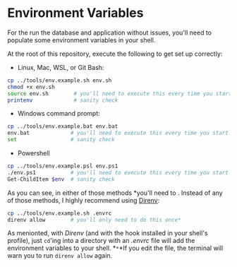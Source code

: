 # Environment Variables

For the run the database and application without issues, you'll need to populate some environment variables in your shell.  

At the root of this repository, execute the following to get set up correctly:

- Linux, Mac, WSL, or Git Bash:

```bash
cp ../tools/env.example.sh env.sh
chmod +x env.sh  
source env.sh        # you'll need to execute this every time you start the terminal
printenv             # sanity check
```

- Windows command prompt:

```bash
cp ../tools/env.example.bat env.bat
env.bat             # you'll need to execute this every time you start the terminal
set                 # sanity check
```

- Powershell

```bash
cp ../tools/env.example.psl env.ps1
./env.ps1           # you'll need to execute this every time you start the terminal
Get-ChildItem $env  # sanity check
```

As you can see, in either of those methods *you'll need to .  Instead of any of those methods, I highly recommend using [Direnv](https://direnv.net/):

```bash
cp ../tools/env.example.sh .envrc
direnv allow        # you'll only need to do this once*
```

As menionted, with *Direnv* (and with the hook installed in your shell's profile), just `cd`'ing into a directory with an *.envrc* file will add the environment variables to your shell.  *`*`*If you edit the file, the terminal will warn you to run `direnv allow` again.
